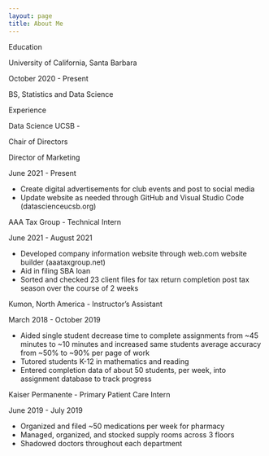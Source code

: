 ```yaml
---
layout: page
title: About Me
---
```

Education

University of California, Santa Barbara

October 2020 - Present

BS, Statistics and Data Science

Experience

Data Science UCSB - 

Chair of Directors


Director of Marketing

June 2021 - Present

- Create digital advertisements for club events and post to social media
- Update website as needed through GitHub and Visual Studio Code (datascienceucsb.org)

AAA Tax Group - Technical Intern

June 2021 - August 2021

- Developed company information website through web.com website builder (aaataxgroup.net)
- Aid in filing SBA loan
- Sorted and checked 23 client files for tax return completion post tax season over the course of 2 weeks

Kumon, North America - Instructor’s Assistant

March 2018 - October 2019

- Aided single student decrease time to complete assignments from ~45 minutes to ~10 minutes and increased same students average accuracy from ~50% to ~90% per page of work
- Tutored students K-12 in mathematics and reading
- Entered completion data of about 50 students, per week, into assignment database to track progress

Kaiser Permanente - Primary Patient Care Intern

June 2019 - July 2019

- Organized and filed ~50 medications per week for pharmacy
- Managed, organized, and stocked supply rooms across 3 floors
- Shadowed doctors throughout each department
